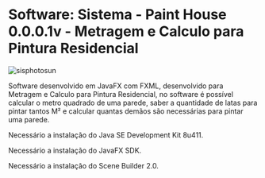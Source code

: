 # Software: Sistema - Paint House 0.0.0.1v - Metragem e Calculo para Pintura Residencial

![sisphotosun](https://repository-images.githubusercontent.com/885367529/54520839-9c64-420d-8fb4-ee089ca04343)

Software desenvolvido em JavaFX com FXML, desenvolvido para Metragem e Calculo para Pintura Residencial, no software é possível calcular o metro quadrado de uma parede, saber a quantidade de latas para pintar tantos M² e calcular quantas demãos são necessárias para pintar uma parede.

Necessário a instalação do Java SE Development Kit 8u411.

Necessário a instalação do JavaFX SDK.

Necessário a instalação do Scene Builder 2.0.
